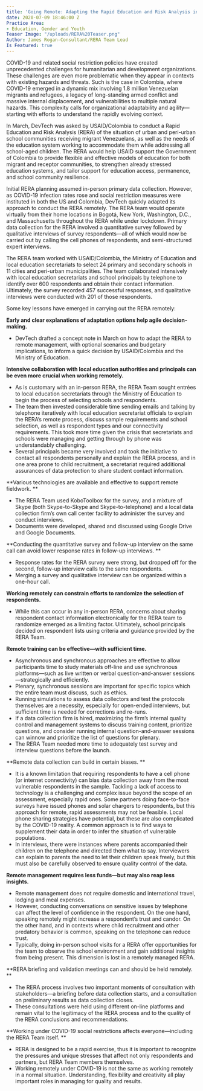```yaml
---
title: 'Going Remote: Adapting the Rapid Education and Risk Analysis in Colombia'
date: 2020-07-09 18:46:00 Z
Practice Area:
- Education, Gender and Youth
Teaser Image: "/uploads/RERA%20Teaser.png"
Author: James Rogan-Consultant/RERA Team Lead
Is Featured: true
---
```


COVID-19 and related social restriction policies have created unprecedented challenges for humanitarian and development organizations.  These challenges are even more problematic when they appear in contexts with existing hazards and threats. Such is the case in Colombia, where COVID-19 emerged in a dynamic mix involving 1.8 million Venezuelan migrants and refugees, a legacy of long-standing armed conflict and massive internal displacement, and vulnerabilities to multiple natural hazards.  This complexity calls for organizational adaptability and agility—starting with efforts to understand the rapidly evolving context. 

In March, DevTech was asked by USAID/Colombia to conduct a Rapid Education and Risk Analysis (RERA) of the situation of urban and peri-urban school communities receiving migrant Venezuelans, as well as the needs of the education system working to accommodate them while addressing all school-aged children. The RERA would help USAID support the Government of Colombia to provide flexible and effective models of education for both migrant and receptor communities, to strengthen already stressed education systems, and tailor support for education access, permanence, and school community resilience.  

Initial RERA planning assumed in-person primary data collection. However, as COVID-19 infection rates rose and social restriction measures were instituted in both the US and Colombia, DevTech quickly adapted its approach to conduct the RERA remotely. The RERA team would operate virtually from their home locations in Bogotá, New York, Washington, D.C., and Massachusetts throughout the RERA while under lockdown. Primary data collection for the RERA involved a quantitative survey followed by qualitative interviews of survey respondents—all of which would now be carried out by calling the cell phones of respondents, and semi-structured expert interviews. 

The RERA team worked with USAID/Colombia, the Ministry of Education and local education secretariats to select 24 primary and secondary schools in 11 cities and peri-urban municipalities.  The team collaborated intensively with local education secretariats and school principals by telephone to identify over 600 respondents and obtain their contact information.  Ultimately, the survey recorded 457 successful responses, and qualitative interviews were conducted with 201 of those respondents. 

Some key lessons have emerged in carrying out the RERA remotely: 

**Early and clear explanations of adaptation options help agile decision-making.**
* DevTech drafted a concept note in March on how to adapt the RERA to remote management, with optional scenarios and budgetary implications, to inform a quick decision by USAID/Colombia and the Ministry of Education. 

**Intensive collaboration with local education authorities and principals can be even more crucial when working remotely.**
* As is customary with an in-person RERA, the RERA Team sought entrées to local education secretariats through the Ministry of Education to begin the process of selecting schools and respondents. 
* The team then invested considerable time sending emails and talking by telephone iteratively with local education secretariat officials to explain the RERA’s remote process, discuss sample requirements and school selection, as well as respondent types and our connectivity requirements. This took more time given the crisis that secretariats and schools were managing and getting through by phone was understandably challenging. 
* Several principals became very involved and took the initiative to contact all respondents personally and explain the RERA process, and in one area prone to child recruitment, a secretariat required additional assurances of data protection to share student contact information. 

**Various technologies are available and effective to support remote fieldwork. **
* The RERA Team used KoboToolbox for the survey, and a mixture of Skype (both Skype-to-Skype and Skype-to-telephone) and a local data collection firm’s own call center facility to administer the survey and conduct interviews. 
* Documents were developed, shared and discussed using Google Drive and Google Documents.   

**Conducting the quantitative survey and follow-up interview on the same call can avoid lower response rates in follow-up interviews. **
* Response rates for the RERA survey were strong, but dropped off for the second, follow-up interview calls to the same respondents.  
* Merging a survey and qualitative interview can be organized within a one-hour call. 

**Working remotely can constrain efforts to randomize the selection of respondents.**
* While this can occur in any in-person RERA, concerns about sharing respondent contact information electronically for the RERA team to randomize emerged as a limiting factor. Ultimately, school principals decided on respondent lists using criteria and guidance provided by the RERA Team. 

**Remote training can be effective—with sufficient time.** 
* Asynchronous and synchronous approaches are effective to allow participants time to study materials off-line and use synchronous platforms—such as live written or verbal question-and-answer sessions—strategically and efficiently. 
* Plenary, synchronous sessions are important for specific topics which the entire team must discuss, such as ethics. 
* Running simulations to assess data collectors and test the protocols themselves are a necessity, especially for open-ended interviews, but sufficient time is needed for corrections and re-runs. 
* If a data collection firm is hired, maximizing the firm’s internal quality control and management systems to discuss training content, prioritize questions, and consider running internal question-and-answer sessions can winnow and prioritize the list of questions for plenary. 
* The RERA Team needed more time to adequately test survey and interview questions before the launch. 

**Remote data collection can build in certain biases. ** 
* It is a known limitation that requiring respondents to have a cell phone (or internet connectivity) can bias data collection away from the most vulnerable respondents in the sample. Tackling a lack of access to technology is a challenging and complex issue beyond the scope of an assessment, especially rapid ones. Some partners doing face-to-face surveys have issued phones and solar chargers to respondents, but this approach for remote, rapid assessments may not be feasible. Local phone sharing strategies have potential, but these are also complicated by the COVID-19 reality. A common approach is to find ways to supplement their data in order to infer the situation of vulnerable populations. 
* In interviews, there were instances where parents accompanied their children on the telephone and directed them what to say. Interviewers can explain to parents the need to let their children speak freely, but this must also be carefully observed to ensure quality control of the data. 

**Remote management requires less funds—but may also reap less insights.**
* Remote management does not require domestic and international travel, lodging and meal expenses. 
* However, conducting conversations on sensitive issues by telephone can affect the level of confidence in the respondent.  On the one hand, speaking remotely might increase a respondent’s trust and candor. On the other hand, and in contexts where child recruitment and other predatory behavior is common, speaking on the telephone can reduce trust. 
* Typically, doing in-person school visits for a RERA offer opportunities for the team to observe the school environment and gain additional insights from being present.  This dimension is lost in a remotely managed RERA. 

**RERA briefing and validation meetings can and should be held remotely. **
* The RERA process involves two important moments of consultation with stakeholders—a briefing before data collection starts, and a consultation on preliminary results as data collection closes.
* These consultations were held using different on-line platforms and remain vital to the legitimacy of the RERA process and to the quality of the RERA conclusions and recommendations.  

**Working under COVID-19 social restrictions affects everyone—including the RERA Team itself. ** 
* RERA is designed to be a rapid exercise, thus it is important to recognize the pressures and unique stresses that affect not only respondents and partners, but RERA Team members themselves.  
* Working remotely under COVID-19 is not the same as working remotely in a normal situation. Understanding, flexibility and creativity all play important roles in managing for quality and results. 

